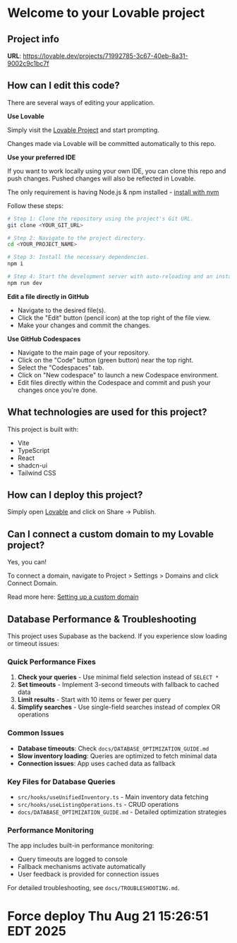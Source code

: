 
# Welcome to your Lovable project

## Project info

**URL**: https://lovable.dev/projects/71992785-3c67-40eb-8a31-9002c9c1bc7f

## How can I edit this code?

There are several ways of editing your application.

**Use Lovable**

Simply visit the [Lovable Project](https://lovable.dev/projects/71992785-3c67-40eb-8a31-9002c9c1bc7f) and start prompting.

Changes made via Lovable will be committed automatically to this repo.

**Use your preferred IDE**

If you want to work locally using your own IDE, you can clone this repo and push changes. Pushed changes will also be reflected in Lovable.

The only requirement is having Node.js & npm installed - [install with nvm](https://github.com/nvm-sh/nvm#installing-and-updating)

Follow these steps:

```sh
# Step 1: Clone the repository using the project's Git URL.
git clone <YOUR_GIT_URL>

# Step 2: Navigate to the project directory.
cd <YOUR_PROJECT_NAME>

# Step 3: Install the necessary dependencies.
npm i

# Step 4: Start the development server with auto-reloading and an instant preview.
npm run dev
```

**Edit a file directly in GitHub**

- Navigate to the desired file(s).
- Click the "Edit" button (pencil icon) at the top right of the file view.
- Make your changes and commit the changes.

**Use GitHub Codespaces**

- Navigate to the main page of your repository.
- Click on the "Code" button (green button) near the top right.
- Select the "Codespaces" tab.
- Click on "New codespace" to launch a new Codespace environment.
- Edit files directly within the Codespace and commit and push your changes once you're done.

## What technologies are used for this project?

This project is built with:

- Vite
- TypeScript
- React
- shadcn-ui
- Tailwind CSS

## How can I deploy this project?

Simply open [Lovable](https://lovable.dev/projects/71992785-3c67-40eb-8a31-9002c9c1bc7f) and click on Share -> Publish.

## Can I connect a custom domain to my Lovable project?

Yes, you can!

To connect a domain, navigate to Project > Settings > Domains and click Connect Domain.

Read more here: [Setting up a custom domain](https://docs.lovable.dev/tips-tricks/custom-domain#step-by-step-guide)

## Database Performance & Troubleshooting

This project uses Supabase as the backend. If you experience slow loading or timeout issues:

### Quick Performance Fixes
1. **Check your queries** - Use minimal field selection instead of `SELECT *`
2. **Set timeouts** - Implement 3-second timeouts with fallback to cached data
3. **Limit results** - Start with 10 items or fewer per query
4. **Simplify searches** - Use single-field searches instead of complex OR operations

### Common Issues
- **Database timeouts**: Check `docs/DATABASE_OPTIMIZATION_GUIDE.md`
- **Slow inventory loading**: Queries are optimized to fetch minimal data
- **Connection issues**: App uses cached data as fallback

### Key Files for Database Queries
- `src/hooks/useUnifiedInventory.ts` - Main inventory data fetching
- `src/hooks/useListingOperations.ts` - CRUD operations
- `docs/DATABASE_OPTIMIZATION_GUIDE.md` - Detailed optimization strategies

### Performance Monitoring
The app includes built-in performance monitoring:
- Query timeouts are logged to console
- Fallback mechanisms activate automatically
- User feedback is provided for connection issues

For detailed troubleshooting, see `docs/TROUBLESHOOTING.md`.
# Force deploy Thu Aug 21 15:26:51 EDT 2025
